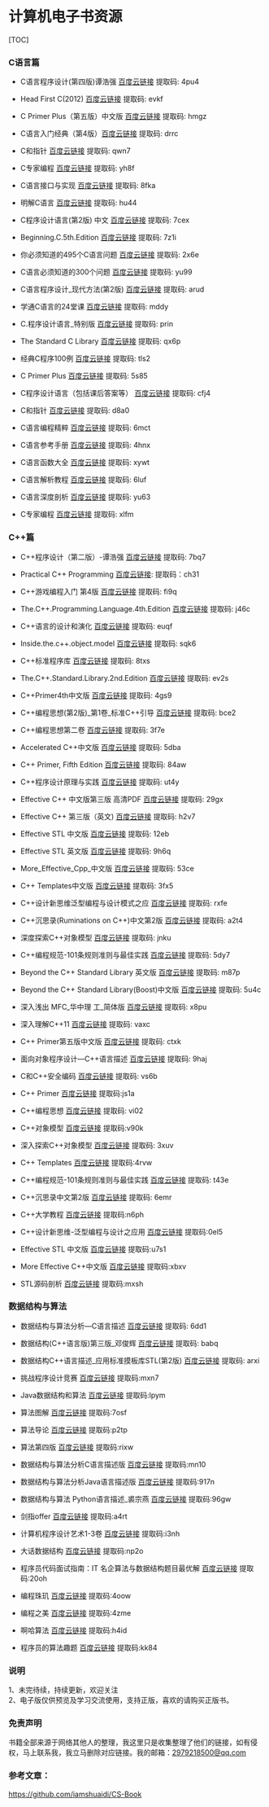 # 计算机电子书资源

[TOC]

### C语言篇

- C语言程序设计(第四版)谭浩强   [百度云链接](https://pan.baidu.com/s/1LTt15TsDYKDnic1MBQndPA)   提取码: 4pu4

- Head First C(2012)    [百度云链接](https://pan.baidu.com/s/1yUFwRJcYtBze5Q27Nq9PNQ)   提取码: evkf

- C Primer Plus（第五版）中文版    [百度云链接](https://pan.baidu.com/s/1o2705Wo03W5lytk6nKOgTg)   提取码: hmgz

- C语言入门经典（第4版）[百度云链接](https://pan.baidu.com/s/1pZIxYHoaPHxl7-5GaYGgKw)   提取码: drrc

- C和指针    [百度云链接](https://pan.baidu.com/s/1Nt4VZq-xHtRDP7ru2QITrg)   提取码: qwn7

- C专家编程    [百度云链接](https://pan.baidu.com/s/1rbFiJTeRZKpy99mt0KeO-w)   提取码: yh8f

- C语言接口与实现    [百度云链接](https://pan.baidu.com/s/19hFJdzGVN5qinhBpQ2MEhA)   提取码: 8fka

- 明解C语言    [百度云链接](https://pan.baidu.com/s/1M6hiHhwgForeuGePu7ERfw)   提取码: hu44

- C程序设计语言(第2版) 中文    [百度云链接](https://pan.baidu.com/s/1fogOVITjgZYciqHXjY0H0A)   提取码: 7cex

- Beginning.C.5th.Edition    [百度云链接](https://pan.baidu.com/s/1MPOw2FRBHKUjIuKm_JxlEw)   提取码: 7z1i

- 你必须知道的495个C语言问题    [百度云链接](https://pan.baidu.com/s/11e_1P_t2CnoGuIFZ2M8mmA)   提取码: 2x6e

- C语言必须知道的300个问题    [百度云链接](https://pan.baidu.com/s/1D0jsVzZswL0CZ5eN_JEOag)   提取码: yu99

- C语言程序设计_现代方法(第2版)    [百度云链接](https://pan.baidu.com/s/1FCpekDw-Bw9WQS0_ZkrsLg)   提取码: arud

- 学通C语言的24堂课    [百度云链接](https://pan.baidu.com/s/1OCRinpgxByvi49Fs23LngQ)   提取码: mddy

- C.程序设计语言_特别版    [百度云链接](https://pan.baidu.com/s/1kqHVIjT5Nmvk5pfguX1NXQ)   提取码: prin

- The Standard C Library    [百度云链接](https://pan.baidu.com/s/1QR26ZEebeA7HKSJAi5CsBQ)   提取码: qx6p

- 经典C程序100例    [百度云链接](https://pan.baidu.com/s/1fJnp014zqOCdO8O6gzcDUw)   提取码: tls2

- C Primer Plus    [百度云链接](https://pan.baidu.com/s/1SuVacfN0q-MGeKs6Z-O2LQ)   提取码: 5s85

- C程序设计语言（包括课后答案等）    [百度云链接](https://pan.baidu.com/s/1ICTaU2avonev25DfykAr-w)   提取码: cfj4

- C和指针    [百度云链接](https://pan.baidu.com/s/11zphu-XC2YS57BkkKjAtoQ)   提取码: d8a0

- C语言编程精粹    [百度云链接](https://pan.baidu.com/s/1_GmhiP3jL0cQR36uAiZNNw)   提取码: 6mct

- C语言参考手册    [百度云链接](https://pan.baidu.com/s/1hzINX8yDELZ4WF1ALwDsYg)   提取码: 4hnx

- C语言函数大全    [百度云链接](https://pan.baidu.com/s/1_kM7pd1J6K65X6oC38AviA)   提取码: xywt

- C语言解析教程    [百度云链接](https://pan.baidu.com/s/1Sm-CRO8DzhT7gCgxNJkKfw)   提取码: 6luf

- C语言深度剖析    [百度云链接](https://pan.baidu.com/s/1Dn4csGs7xEdZt9smdBcmbQ)   提取码: yu63

- C专家编程   [百度云链接](https://pan.baidu.com/s/1y_Uz1SWi1NikG0D0URqv0w)   提取码: xlfm

### C++篇

- C++程序设计（第二版）-谭浩强  [百度云链接](https://pan.baidu.com/s/1oRiHTrkbinAyHNpoyXNdOw) 提取码: 7bq7 

- Practical C++ Programming   [百度云链接](https://pan.baidu.com/s/1b1QopqBz9Dop7WNvpHlUYA): 提取码：ch31 

- C++游戏编程入门  第4版  [百度云链接](https://pan.baidu.com/s/175UE9YYummT_u1iLonS3Yg)  提取码: fi9q

- The.C++.Programming.Language.4th.Edition  [百度云链接](https://pan.baidu.com/s/1pmiwOf4maFbory_PAckkuA) 提取码: j46c 

- C++语言的设计和演化 [百度云链接](https://pan.baidu.com/s/1vS3DWoMnIqmMNX2DZOUZ2w) 提取码: euqf 

- Inside.the.c++.object.model [百度云链接](https://pan.baidu.com/s/1DCGO6e_tgIqx56FMWIKw1w) 提取码: sqk6 

- C++标准程序库 [百度云链接](https://pan.baidu.com/s/1Q55i7eKX2y_77D4UXNQkpw) 提取码: 8txs 

- The.C++.Standard.Library.2nd.Edition [百度云链接](https://pan.baidu.com/s/1rs56h5yDVV84S597IeruTQ)  提取码: ev2s 

- C++Primer4th中文版  [百度云链接](https://pan.baidu.com/s/18aqzHeqZicgpSpbaVMqjjg) 提取码: 4gs9

- C++编程思想(第2版)_第1卷_标准C++引导  [百度云链接](https://pan.baidu.com/s/13fLknf6YD7f8078Urpo9_Q) 提取码: bce2 

- C++编程思想第二卷  [百度云链接](https://pan.baidu.com/s/186AX-uZCC40pXOSElr7x2w)  提取码: 3f7e 

- Accelerated C++中文版 [百度云链接](https://pan.baidu.com/s/1o8KyIZ6ZSwv0y5VlXoruDg) 提取码: 5dba 

- C++ Primer, Fifth Edition [百度云链接](https://pan.baidu.com/s/17gNbbAxo56Q5zh6Tb0E7hg)  提取码: 84aw 

- C++程序设计原理与实践 [百度云链接](https://pan.baidu.com/s/1mAeAlpjeflhgjtDHybc2mQ)  提取码: ut4y

- Effective C++ 中文版第三版 高清PDF [百度云链接](https://pan.baidu.com/s/1XBr8xeSMVeVvHdfrCPz-Ww)   提取码: 29gx 

- Effective C++ 第三版（英文)  [百度云链接](https://pan.baidu.com/s/1Xfhv1jjYBVuEng7t3RExxQ)  提取码: h2v7 

- Effective STL 中文版  [百度云链接](https://pan.baidu.com/s/1x_rawKzb3yRYWnx4kRcyWw)  提取码: 12eb

- Effective STL 英文版 [百度云链接](https://pan.baidu.com/s/1ep7djTfLwCTqctEMNr2qhA)  提取码: 9h6q

- More_Effective_Cpp_中文版 [百度云链接](https://pan.baidu.com/s/12OU_gpl79OwLPaUVNKjG4Q)  提取码: 53ce 

- C++ Templates中文版 [百度云链接](https://pan.baidu.com/s/1qxOaa-HHzrmW29A26tzZ4A)  提取码: 3fx5

- C++设计新思维泛型编程与设计模式之应 [百度云链接](https://pan.baidu.com/s/1joB9PAQ01IK-Yw_X_uOxNg)  提取码: rxfe

- C++沉思录(Ruminations on C++)中文第2版  [百度云链接](https://pan.baidu.com/s/148kNEtQm3G9zV0MCFShjiw)  提取码: a2t4

- 深度探索C++对象模型  [百度云链接](https://pan.baidu.com/s/13cI08HqNqcZoRVqv3pFHQw)  提取码: jnku

- C++编程规范-101条规则准则与最佳实践 [百度云链接](https://pan.baidu.com/s/1NuDy1o1v0X7LjDyqCM09hA)  提取码: 5dy7

- Beyond the C++ Standard Library 英文版  [百度云链接](https://pan.baidu.com/s/1Cd_jgiYu1NcaoqIkx0m9cg)  提取码: m87p

- Beyond the C++ Standard Library(Boost)中文版  [百度云链接](https://pan.baidu.com/s/1NbR3pI6gAkGjD7NUxQ8QDQ)  提取码: 5u4c

- 深入浅出 MFC_华中理 工_简体版 [百度云链接](https://pan.baidu.com/s/16rB8yMtE-88bdNTAiSX63Q)  提取码: x8pu 

- 深入理解C++11 [百度云链接](https://pan.baidu.com/s/10C3Ow-CwLw1AmwHQSboDEw)  提取码: vaxc

- C++ Primer第五版中文版  [百度云链接](https://pan.baidu.com/s/1zX319b-uD9YArvWAV51wCw)  提取码: ctxk

- 面向对象程序设计—C++语言描述 [百度云链接](https://pan.baidu.com/s/1sjEnyvpLMhN2V14noZZ2bw)  提取码: 9haj

- C和C++安全编码 [百度云链接](https://pan.baidu.com/s/11vR8NAT24Af_jK_Sdc6C-g)  提取码: vs6b
- C++ Primer [百度云链接](https://pan.baidu.com/s/1OvJd3JfxujySAs6Tqugl9g)  提取码:js1a
- C++编程思想  [百度云链接](https://pan.baidu.com/s/1p98_fU039F6Er3_CtnmIfQ)  提取码: vi02
- C++对象模型  [百度云链接](https://pan.baidu.com/s/1JVnJwxbTXe6HIMDFXlYnbQ)  提取码:v90k
- 深入探索C++对象模型  [百度云链接](https://pan.baidu.com/s/1NxvGvIBYpKNunjnu5ev_vw)  提取码: 3xuv
- C++ Templates  [百度云链接](https://pan.baidu.com/s/1bkQ-aPpFDc_osxqFC9I1Jw)  提取码:4rvw
- C++编程规范-101条规则准则与最佳实践   [百度云链接](https://pan.baidu.com/s/1PAfapM3g1YDNB2qpZlJnpg)  提取码: t43e
- C++沉思录中文第2版  [百度云链接](https://pan.baidu.com/s/1ckINRCEKKt3DJ9eg412EtA)  提取码: 6emr
-  C++大学教程 [百度云链接](https://pan.baidu.com/s/1OS5iWmRib0QvFOFaRMSpMw)  提取码:n6ph
- C++设计新思维-泛型编程与设计之应用  [百度云链接](https://pan.baidu.com/s/1zKojQCCfs0NPH_9ORpiBvA)  提取码:0el5
- Effective STL 中文版 [百度云链接](https://pan.baidu.com/s/1btF8iWfAXoEUo5A18SYaLw)  提取码:u7s1
-  More Effective C++中文版   [百度云链接](https://pan.baidu.com/s/1I3uRE2s8n5OZRm_76a1Lag)   提取码:xbxv
- STL源码剖析   [百度云链接](https://pan.baidu.com/s/1DbnRAJgeAtmXo5tpuhc-rg)   提取码:mxsh

### 数据结构与算法

- 数据结构与算法分析—C语言描述  [百度云链接](https://pan.baidu.com/s/1Qn4rQT38Vvbx4t8F0FgWOQ)   提取码: 6dd1

- 数据结构(C++语言版)第三版_邓俊辉  [百度云链接](https://pan.baidu.com/s/1t1UYrjonG_qbaprWAVPSLg)   提取码: babq 

- 数据结构C++语言描述_应用标准摸板库STL(第2版)  [百度云链接](https://pan.baidu.com/s/1JIBBHtxc2ZiKbV_jF-RDug)  提取码: arxi 
-  挑战程序设计竞赛 [百度云链接](https://pan.baidu.com/s/1diObrFpHKm4r-XyTp4cGAQ)   提取码:mxn7
- Java数据结构和算法     <a href="https://pan.baidu.com/s/1vD9CQVwnWMfqSaEmn8Dudw" rel="nofollow">百度云链接</a> 提取码:lpym
- 算法图解   <a href="https://pan.baidu.com/s/1NFiwO-_Kzt-VxXxxteRCTA" rel="nofollow">百度云链接</a> 提取码:7osf
- 算法导论   <a href="https://pan.baidu.com/s/1WHmnchIdy0FvMWLImPoIhQ" rel="nofollow">百度云链接</a>  提取码:p2tp
- 算法第四版   <a href="https://pan.baidu.com/s/1WEliUJ_hQhl-OzWPtXcFdQ" rel="nofollow">百度云链接</a> 提取码:rixw
- 数据结构与算法分析C语言描述版     <a href="https://pan.baidu.com/s/1v4OsTTCd5SyC4WGarHZdcA" rel="nofollow">百度云链接</a>  提取码:mn10
- 数据结构与算法分析Java语言描述版   <a href="https://pan.baidu.com/s/1hZGhkErn9Bc17ZnN_ilgAw" rel="nofollow">百度云链接</a>  提取码:917n
- 数据结构与算法 Python语言描述_裘宗燕   <a href="https://pan.baidu.com/s/1VjlQugLPIiN91bmISkJ3xg" rel="nofollow">百度云链接</a>  提取码:96gw
- 剑指offer   <a href="https://pan.baidu.com/s/1lUs2fVqxNMK8OOUrVSBCmw" rel="nofollow">百度云链接</a>  提取码:a4rt
- 计算机程序设计艺术1-3卷       <a href="https://pan.baidu.com/s/1rxEqkKAogFpy1aNQnXUyBw" rel="nofollow">百度云链接</a>  提取码:i3nh
- 大话数据结构    <a href="https://pan.baidu.com/s/1fTxelwIZa8pBmdnMW8PFYg" rel="nofollow">百度云链接</a>  提取码:np2o
- 程序员代码面试指南：IT 名企算法与数据结构题目最优解   <a href="https://pan.baidu.com/s/1DhjBLEiORLRTiffpJnJq_g" rel="nofollow">百度云链接</a>  提取码:20oh
- 编程珠玑    <a href="https://pan.baidu.com/s/1ix17W5-CG4r5Wn8bF3erVQ" rel="nofollow">百度云链接</a>  提取码:4oow
- 编程之美    <a href="https://pan.baidu.com/s/1y8SWiLipsKEzCulyxdbgGQ" rel="nofollow">百度云链接</a>  提取码:4zme
- 啊哈算法  <a href="https://pan.baidu.com/s/1S6OTJlQtywaRvu4IA_ogCw" rel="nofollow">百度云链接</a>  提取码:h4id
- 程序员的算法趣题   <a href="https://pan.baidu.com/s/1iIHm0kRlfwck3IQn-BUZZA" rel="nofollow">百度云链接</a>  提取码:kk84

### 说明
1、未完待续，持续更新，欢迎关注     
2、电子版仅供预览及学习交流使用，支持正版，喜欢的请购买正版书。

### 免责声明
书籍全部来源于网络其他人的整理，我这里只是收集整理了他们的链接，如有侵权，马上联系我，我立马删除对应链接。我的邮箱：2979218500@qq.com

### 参考文章：
https://github.com/iamshuaidi/CS-Book

